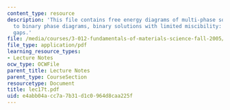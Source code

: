 ```yaml
---
content_type: resource
description: 'This file contains free energy diagrams of multi-phase solutions1, introduction
  to binary phase diagrams, binary solutions with limited miscibility: miscibility
  gaps.'
file: /media/courses/3-012-fundamentals-of-materials-science-fall-2005/e4abb04acc7a7b31d1c0964d8caa225f_lec17t.pdf
file_type: application/pdf
learning_resource_types:
- Lecture Notes
ocw_type: OCWFile
parent_title: Lecture Notes
parent_type: CourseSection
resourcetype: Document
title: lec17t.pdf
uid: e4abb04a-cc7a-7b31-d1c0-964d8caa225f
---
```

